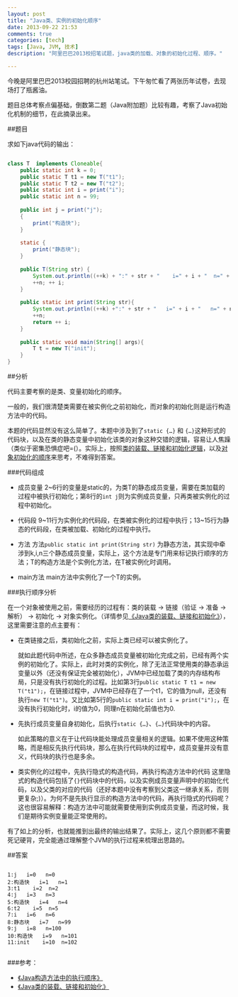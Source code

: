 ```yaml
---
layout: post
title: "Java类、实例的初始化顺序"
date: 2013-09-22 21:53
comments: true
categories: [tech]
tags: [Java, JVM, 技术]
description: "阿里巴巴2013校招笔试题，java类的加载、对象的初始化过程、顺序。"

---
```


今晚是阿里巴巴2013校园招聘的杭州站笔试。下午匆忙看了两张历年试卷，去现场打了瓶酱油。

题目总体考察点偏基础，倒数第二题（Java附加题）比较有趣，考察了Java初始化机制的细节，在此摘录出来。


##题目

求如下java代码的输出：

``` java

class T  implements Cloneable{
	public static int k = 0;
	public static T t1 = new T("t1");
	public static T t2 = new T("t2");
	public static int i = print("i");
	public static int n = 99;
	
	public int j = print("j");
	{
		print("构造快");
	}
	
	static {
		print("静态块");
	}
	
	public T(String str) {
		System.out.println((++k) + ":" + str + "    i=" + i + "  n=" + n);
		++n; ++ i;
	}
	
	public static int print(String str){
		System.out.println((++k) +":" + str + "   i=" + i + "   n=" + n);
		++n;
		return ++ i;
	}
	
	public static void main(String[] args){
		T t = new T("init");
	}
}

```

<!--more-->

##分析

代码主要考察的是类、变量初始化的顺序。

一般的，我们很清楚类需要在被实例化之前初始化，而对象的初始化则是运行构造方法中的代码。

本题的代码显然没有这么简单了。本题中涉及到了`static {…}` 和 `{…}`这种形式的代码块，以及在类的静态变量中初始化该类的对象这种交错的逻辑，容易让人焦躁（类似于密集恐惧症吧=(）。实际上，按照[类的装载、链接和初始化逻辑](http://biaobiaoqi.me/blog/2013/09/08/java-class-loading-linking-and-initialising/)，以及[对象初始化的顺序](http://biaobiaoqi.me/blog/2013/09/08/strange-behavior-using-braces-in-java/)来思考，不难得到答案。


###代码组成


* 成员变量
	2~6行的变量是static的，为类T的静态成员变量，需要在类加载的过程中被执行初始化；第8行的`int j`则为实例成员变量，只再类被实例化的过程中初始化。

* 代码段
	9~11行为实例化的代码段，在类被实例化的过程中执行；13~15行为静态的代码段，在类被加载、初始化的过程中执行。

* 方法
	方法`public static int print(String str)` 为静态方法，其实现中牵涉到k,i,n三个静态成员变量，实际上，这个方法是专门用来标记执行顺序的方法；T的构造方法是个实例化方法，在T被实例化时调用。

* main方法
	main方法中实例化了一个T的实例。

###执行顺序分析

在一个对象被使用之前，需要经历的过程有：类的装载 -> 链接（验证 -> 准备 -> 解析） -> 初始化 -> 对象实例化。（详情参见[《Java类的装载、链接和初始化》](http://biaobiaoqi.me/blog/2013/09/08/java-class-loading-linking-and-initialising/)），这里需要注意的点主要有：

* 在类链接之后，类初始化之前，实际上类已经可以被实例化了。
	
	就如此题代码中所述，在众多静态成员变量被初始化完成之前，已经有两个实例的初始化了。实际上，此时对类的实例化，除了无法正常使用类的静态承运变量以外（还没有保证完全被初始化），JVM中已经加载了类的内存结构布局，只是没有执行初始化的过程。比如第3行`public static T t1 = new T("t1");`，在链接过程中，JVM中已经存在了一个t1，它的值为null，还没有执行`new T("t1")`。又比如第5行的`public static int i = print("i");`，在没有执行初始化时，i的值为0，同理n在初始化前值也为0.

* 先执行成员变量自身初始化，后执行`static {…}`、`{…}`代码块中的内容。

	如此策略的意义在于让代码块能处理成员变量相关的逻辑。如果不使用这种策略，而是相反先执行代码块，那么在执行代码块的过程中，成员变量并没有意义，代码块的执行也是多余。

	
* 类实例化的过程中，先执行隐式的构造代码，再执行构造方法中的代码
	这里隐式的构造代码包括了`{}`代码块中的代码，以及实例成员变量声明中的初始化代码，以及父类的对应的代码（还好本题中没有考察到父类这一继承关系，否则更复杂;)）。为何不是先执行显示的构造方法中的代码，再执行隐式的代码呢？这也很容易解释：构造方法中可能就需要使用到实例成员变量，而这时候，我们是期待实例变量能正常使用的。


有了如上的分析，也就能推到出最终的输出结果了。实际上，这几个原则都不需要死记硬背，完全能通过理解整个JVM的执行过程来梳理出思路的。


##答案

```

1:j   i=0   n=0
2:构造快   i=1   n=1
3:t1    i=2  n=2
4:j   i=3   n=3
5:构造快   i=4   n=4
6:t2    i=5  n=5
7:i   i=6   n=6
8:静态块   i=7   n=99
9:j   i=8   n=100
10:构造快   i=9   n=101
11:init    i=10  n=102


```

###参考：

* [《Java构造方法中的执行顺序》](http://biaobiaoqi.me/blog/2013/09/08/strange-behavior-using-braces-in-java/)
* [《Java类的装载、链接和初始化》](http://biaobiaoqi.me/blog/2013/09/08/java-class-loading-linking-and-initialising/)
